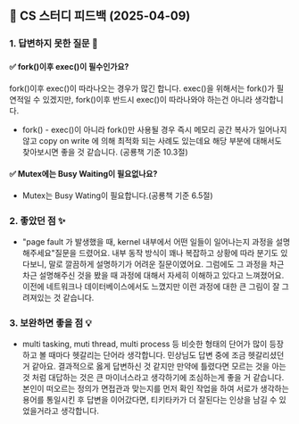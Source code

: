 ## 📌 CS 스터디 피드백 (2025-04-09)

### 1. 답변하지 못한 질문 📝

#### ✅ fork()이후 exec()이 필수인가요?
fork()이후 exec()이 따라나오는 경우가 많긴 합니다.
exec()을 위해서는 fork()가 필연적일 수 있겠지만, fork()이후 반드시 exec()이 따라나와야 하는건 아니라 생각합니다.

+ fork() - exec()이 아니라 fork()만 사용될 경우 즉시 메모리 공간 복사가 일어나지 않고 copy on write 에 의해 최적화 되는 사례도 있는데요 해당 부분에 대해서도 찾아보시면 좋을 것 같습니다. (공룡책 기준 10.3절)

#### ✅ Mutex에는 Busy Waiting이 필요없나요?
- Mutex는 Busy Wating이 필요합니다.(공룡책 기준 6.5절)

### 2. 좋았던 점 ✨
- "page fault 가 발생했을 때, kernel 내부에서 어떤 일들이 일어나는지 과정을 설명해주세요"질문을 드렸어요. 내부 동작 방식이 꽤나 복잡하고 상황에 따라 분기도 있다보니, 말로 깔끔하게 설명하기가 어려운 질문이였어요. 그럼에도 그 과정을 차근차근 설명해주신 것을 봤을 때 과정에 대해서 자세히 이해하고 있다고 느껴졌어요. 이전에 네트워크나 데이터베이스에서도 느꼈지만 이런 과정에 대한 큰 그림이 잘 그려져있는 것 같습니다.

### 3. 보완하면 좋을 점 💡
- multi tasking, muti thread, multi process 등 비슷한 형태의 단어가 많이 등장하고 볼 때마다 헷갈리는 단어라 생각합니다. 민상님도 답변 중에 조금 헷갈리셨던거 같아요. 결과적으로 옳게 답변하신 것 같지만 만약에 틀렸다면 모르는 것을 아는것 처럼 대답하는 것은 큰 마이너스라고 생각하기에 조심하는게 좋을 거 같습니다. 본인이 떠오르는 정의가 면접관과 맞는지를 먼저 확인 작업을 하여 서로가 생각하는 용어를 통일시킨 후 답변을 이어갔다면, 티키타카가 더 잘된다는 인상을 남길 수 있었을거라고 생각합니다.
